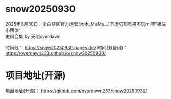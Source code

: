 # snow20250930
2025年9月30日，尘白禁区官方运营(木木_MuMu__)下场切割有男不玩ml吧"极端小团体"  
史料合集 by 天明overdawn  

时间线：
https://snow20250930.pages.dev
时间线(备用)：
https://overdawn233.github.io/snow20250930/

# 项目地址(开源)
项目地址(开源)：
https://github.com/overdawn233/snow20250930/